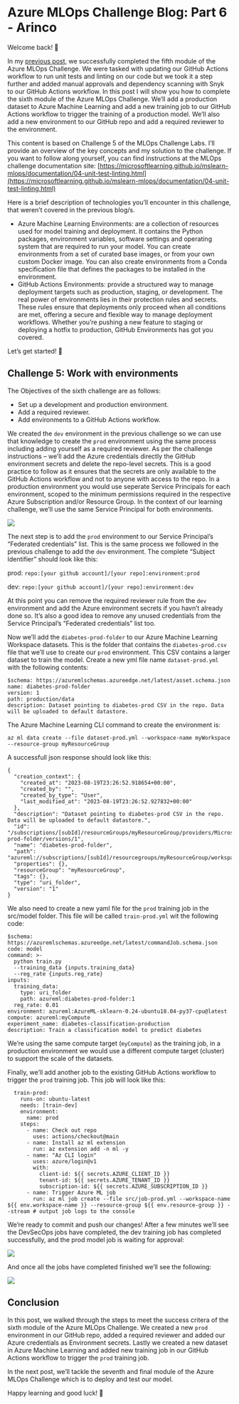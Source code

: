 # Azure MLOps Challenge Blog: Part 6 - Arinco
Welcome back! 🙌

In my [previous post](https://arinco.com.au/blog/azure-mlops-challenge-blog-part-5/), we successfully completed the fifth module of the Azure MLOps Challenge. We were tasked with updating our GitHub Actions workflow to run unit tests and linting on our code but we took it a step further and added manual approvals and dependency scanning with Snyk to our GitHub Actions workflow. In this post I will show you how to complete the sixth module of the Azure MLOps Challenge. We’ll add a production dataset to Azure Machine Learning and add a new training job to our GitHub Actions workflow to trigger the training of a production model. We’ll also add a new environment to our GitHub repo and add a required reviewer to the environment.

This content is based on Challenge 5 of the MLOps Challenge Labs. I’ll provide an overview of the key concepts and my solution to the challenge. If you want to follow along yourself, you can find instructions at the MLOps challenge documentation site: [https://microsoftlearning.github.io/mslearn-mlops/documentation/04-unit-test-linting.html](https://microsoftlearning.github.io/mslearn-mlops/documentation/04-unit-test-linting.html)

Here is a brief description of technologies you’ll encounter in this challenge, that weren’t covered in the previous blog/s.

*   Azure Machine Learning Environments: are a collection of resources used for model training and deployment. It contains the Python packages, environment variables, software settings and operating system that are required to run your model. You can create environments from a set of curated base images, or from your own custom Docker image. You can also create environments from a Conda specification file that defines the packages to be installed in the environment.
*   GitHub Actions Environments: provide a structured way to manage deployment targets such as production, staging, or development. The real power of environments lies in their protection rules and secrets. These rules ensure that deployments only proceed when all conditions are met, offering a secure and flexible way to manage deployment workflows. Whether you’re pushing a new feature to staging or deploying a hotfix to production, GitHub Environments has got you covered.

Let’s get started! 🚀

**Challenge 5: Work with environments**
---------------------------------------

The Objectives of the sixth challenge are as follows:

*   Set up a development and production environment.
*   Add a required reviewer.
*   Add environments to a GitHub Actions workflow.

We created the `dev` environment in the previous challenge so we can use that knowledge to create the `prod` environment using the same process including adding yourself as a required reviewer. As per the challenge instructions – we’ll add the Azure credentials directly the GitHub environment secrets and delete the repo-level secrets. This is a good practice to follow as it ensures that the secrets are only available to the GitHub Actions workflow and not to anyone with access to the repo. In a production environment you would use seperate Service Principals for each environment, scoped to the minimum permissions required in the respective Azure Subscription and/or Resource Group. In the context of our learning challenge, we’ll use the same Service Principal for both environments.

![](https://arinco.com.au/wp-content/uploads/2023/09/image-30-992x1024.png)

The next step is to add the `prod` environment to our Service Principal’s “Federated credentials” list. This is the same process we followed in the previous challenge to add the `dev` environment. The complete “Subject Identifier” should look like this:

prod: `repo:[your github account]/[your repo]:environment:prod`

dev: `repo:[your github account]/[your repo]:environment:dev`

At this point you can remove the required reviewer rule from the `dev` environment and add the Azure environment secrets if you havn’t already done so. It’s also a good idea to remove any unused credentials from the Service Principal’s “Federated credentials” list too.

Now we’ll add the `diabetes-prod-folder` to our Azure Machine Learning Workspace datasets. This is the folder that contains the `diabetes-prod.csv` file that we’ll use to create our `prod` environment. This CSV contains a larger dataset to train the model. Create a new yml file name `dataset-prod.yml` with the following contents:

```
$schema: https://azuremlschemas.azureedge.net/latest/asset.schema.json
name: diabetes-prod-folder
version: 1
path: production/data
description: Dataset pointing to diabetes-prod CSV in the repo. Data will be uploaded to default datastore.

```


The Azure Machine Learning CLI command to create the environment is:

```
az ml data create --file dataset-prod.yml --workspace-name myWorkspace --resource-group myResourceGroup 

```


A successfull json response should look like this:

```
{
  "creation_context": {
    "created_at": "2023-08-19T23:26:52.918654+00:00",
    "created_by": "",
    "created_by_type": "User",
    "last_modified_at": "2023-08-19T23:26:52.927832+00:00"
  },
  "description": "Dataset pointing to diabetes-prod CSV in the repo. Data will be uploaded to default datastore.",
  "id": "/subscriptions/[subId]/resourceGroups/myResourceGroup/providers/Microsoft.MachineLearningServices/workspaces/myWorkspace/data/diabetes-prod-folder/versions/1",
  "name": "diabetes-prod-folder",
  "path": "azureml://subscriptions/[subId]/resourcegroups/myResourceGroup/workspaces/myWorkspace/datastores/workspaceblobstore/paths/LocalUpload/386681db2f7cd59e8c96f5ee80b212db/data/",
  "properties": {},
  "resourceGroup": "myResourceGroup",
  "tags": {},
  "type": "uri_folder",
  "version": "1"
}

```


We also need to create a new yaml file for the `prod` training job in the src/model folder. This file will be called `train-prod.yml` wit the following code:

```
$schema: https://azuremlschemas.azureedge.net/latest/commandJob.schema.json
code: model
command: >-
  python train.py
  --training_data {inputs.training_data}
  --reg_rate {inputs.reg_rate}
inputs:
  training_data: 
    type: uri_folder 
    path: azureml:diabetes-prod-folder:1
  reg_rate: 0.01
environment: azureml:AzureML-sklearn-0.24-ubuntu18.04-py37-cpu@latest
compute: azureml:myCompute
experiment_name: diabetes-classification-production
description: Train a classification model to predict diabetes

```


We’re using the same compute target (`myCompute`) as the training job, in a production environment we would use a different compute target (cluster) to support the scale of the datasets.

Finally, we’ll add another job to the existing GitHub Actions workflow to trigger the `prod` training job. This job will look like this:

```
  train-prod:
    runs-on: ubuntu-latest
    needs: [train-dev]
    environment: 
      name: prod
    steps:
      - name: Check out repo
        uses: actions/checkout@main
      - name: Install az ml extension
        run: az extension add -n ml -y
      - name: "Az CLI login"
        uses: azure/login@v1
        with:
          client-id: ${{ secrets.AZURE_CLIENT_ID }}
          tenant-id: ${{ secrets.AZURE_TENANT_ID }}
          subscription-id: ${{ secrets.AZURE_SUBSCRIPTION_ID }}
      - name: Trigger Azure ML job
        run: az ml job create --file src/job-prod.yml --workspace-name ${{ env.workspace-name }} --resource-group ${{ env.resource-group }} --stream # output job logs to the console

```


We’re ready to commit and push our changes! After a few minutes we’ll see the DevSecOps jobs have completed, the dev training job has completed successfully, and the prod model job is waiting for approval:

![](https://arinco.com.au/wp-content/uploads/2023/09/image-31.png)

And once all the jobs have completed finished we’ll see the following:

![](https://arinco.com.au/wp-content/uploads/2023/09/image-32.png)

**Conclusion**
--------------

In this post, we walked through the steps to meet the success critera of the sixth module of the Azure MLOps Challenge. We created a new `prod` environment in our GitHub repo, added a required reviewer and added our Azure credentials as Environment secrets. Lastly we created a new dataset in Azure Machine Learning and added new training job in our GitHub Actions workflow to trigger the `prod` training job.

In the next post, we’ll tackle the seventh and final module of the Azure MLOps Challenge which is to deploy and test our model.

Happy learning and good luck! 🚀